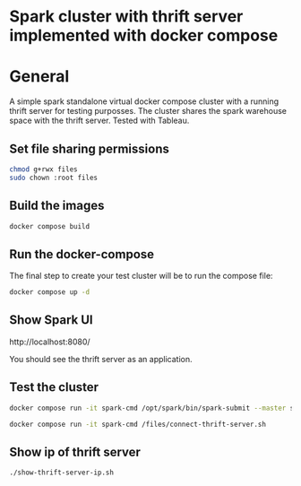# Spark cluster with thrift server implemented with docker compose

# General

A simple spark standalone virtual docker compose cluster with a running thrift server for testing purposses.
The cluster shares the spark warehouse space with the thrift server.
Tested with Tableau.

## Set file sharing permissions

```sh
chmod g+rwx files
sudo chown :root files
```

## Build the images

```sh
docker compose build
```

## Run the docker-compose

The final step to create your test cluster will be to run the compose file:

```sh
docker compose up -d
```

## Show Spark UI

http://localhost:8080/

You should see the thrift server as an application.

## Test the cluster

```sh
docker compose run -it spark-cmd /opt/spark/bin/spark-submit --master spark://spark-master:7077 /files/load_data_write_to_server.py
```

```sh
docker compose run -it spark-cmd /files/connect-thrift-server.sh
```

## Show ip of thrift server

```sh
./show-thrift-server-ip.sh
```
